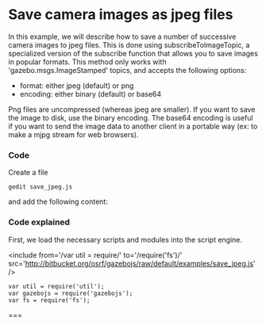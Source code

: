 
# Save camera images as jpeg files

In this example, we will describe how to save a number of successive camera images to jpeg files. This is done using subscribeToImageTopic, a specialized version of the subscribe function that allows you to save images in popular formats.
This method only works with 'gazebo.msgs.ImageStamped' topics, and accepts the following options:
- format: either jpeg (default) or png
- encoding: either binary (default) or base64

Png files are uncompressed (whereas jpeg are smaller). If you want to save the image to disk, use the binary encoding. The base64 encoding is useful if you want to send the image data to another client in a portable way (ex: to make a mjpg stream for web browsers).

### Code

Create a file

    gedit save_jpeg.js

and add the following content:

<include src='https://bitbucket.org/osrf/gazebojs/raw/default/examples/save_jpeg.js' />


### Code explained


First, we load the necessary scripts and modules into the script engine.

<include from='/var util = require/' to='/require(\'fs\')/' src='http://bitbucket.org/osrf/gazebojs/raw/default/examples/save_jpeg.js' />

~~~
var util = require('util');
var gazebojs = require('gazebojs');
var fs = require('fs');
~~~

=== 

